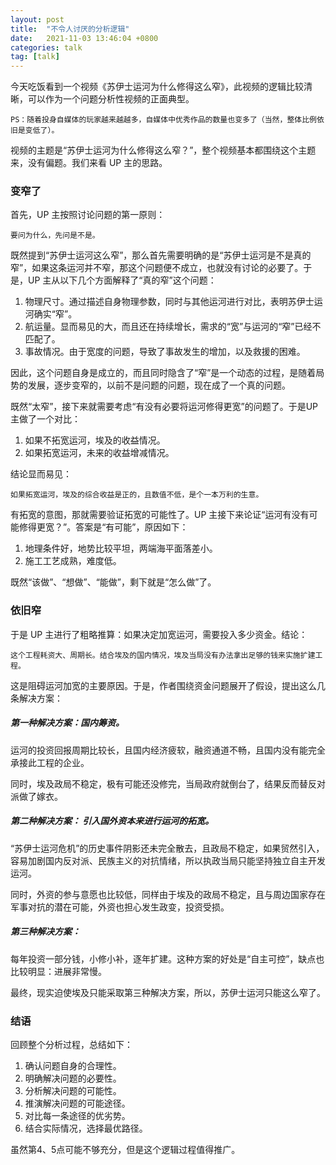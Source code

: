 ```yaml
---
layout: post
title:  "不令人讨厌的分析逻辑"
date:   2021-11-03 13:46:04 +0800
categories: talk
tag: [talk]
---
```


今天吃饭看到一个视频《苏伊士运河为什么修得这么窄》，此视频的逻辑比较清晰，可以作为一个问题分析性视频的正面典型。

    PS：随着投身自媒体的玩家越来越越多，自媒体中优秀作品的数量也变多了（当然，整体比例依旧是变低了）。

视频的主题是“苏伊士运河为什么修得这么窄？”，整个视频基本都围绕这个主题来，没有偏题。我们来看 UP 主的思路。

<!-- more -->

### 变窄了

首先，UP 主按照讨论问题的第一原则：

    要问为什么，先问是不是。

既然提到“苏伊士运河这么窄”，那么首先需要明确的是“苏伊士运河是不是真的窄”，如果这条运河并不窄，那这个问题便不成立，也就没有讨论的必要了。于是，UP 主从以下几个方面解释了“真的窄”这个问题：

1. 物理尺寸。通过描述自身物理参数，同时与其他运河进行对比，表明苏伊士运河确实“窄”。
2. 航运量。显而易见的大，而且还在持续增长，需求的“宽”与运河的“窄”已经不匹配了。
3. 事故情况。由于宽度的问题，导致了事故发生的增加，以及救援的困难。

因此，这个问题自身是成立的，而且同时隐含了“窄”是一个动态的过程，是随着局势的发展，逐步变窄的，以前不是问题的问题，现在成了一个真的问题。

既然“太窄”，接下来就需要考虑“有没有必要将运河修得更宽”的问题了。于是UP主做了一个对比：

1. 如果不拓宽运河，埃及的收益情况。
2. 如果拓宽运河，未来的收益增减情况。

结论显而易见：

    如果拓宽运河，埃及的综合收益是正的，且数值不低，是个一本万利的生意。

有拓宽的意图，那就需要验证拓宽的可能性了。UP 主接下来论证“运河有没有可能修得更宽？”。答案是“有可能”，原因如下：

1.  地理条件好，地势比较平坦，两端海平面落差小。
2.  施工工艺成熟，难度低。

既然“该做”、“想做”、“能做”，剩下就是“怎么做”了。

### 依旧窄

于是 UP 主进行了粗略推算：如果决定加宽运河，需要投入多少资金。结论：

    这个工程耗资大、周期长。结合埃及的国内情况，埃及当局没有办法拿出足够的钱来实施扩建工程。

这是阻碍运河加宽的主要原因。于是，作者围绕资金问题展开了假设，提出这么几条解决方案：

##### 第一种解决方案：国内筹资。

运河的投资回报周期比较长，且国内经济疲软，融资通道不畅，且国内没有能完全承接此工程的企业。

同时，埃及政局不稳定，极有可能还没修完，当局政府就倒台了，结果反而替反对派做了嫁衣。

##### 第二种解决方案： 引入国外资本来进行运河的拓宽。

“苏伊士运河危机”的历史事件阴影还未完全散去，且政局不稳定，如果贸然引入，容易加剧国内反对派、民族主义的对抗情绪，所以执政当局只能坚持独立自主开发运河。

同时，外资的参与意愿也比较低，同样由于埃及的政局不稳定，且与周边国家存在军事对抗的潜在可能，外资也担心发生政变，投资受损。

##### 第三种解决方案：

每年投资一部分钱，小修小补，逐年扩建。这种方案的好处是“自主可控”，缺点也比较明显：进展非常慢。


最终，现实迫使埃及只能采取第三种解决方案，所以，苏伊士运河只能这么窄了。

### 结语

回顾整个分析过程，总结如下：

1. 确认问题自身的合理性。
2. 明确解决问题的必要性。
3. 分析解决问题的可能性。
4. 推演解决问题的可能途径。
5. 对比每一条途径的优劣势。
6. 结合实际情况，选择最优路径。


虽然第4、5点可能不够充分，但是这个逻辑过程值得推广。



